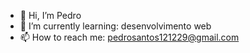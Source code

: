 - 👋 Hi, I’m Pedro
- 🌱 I’m currently learning: desenvolvimento web
- 📫 How to reach me: pedrosantos121229@gmail.com


